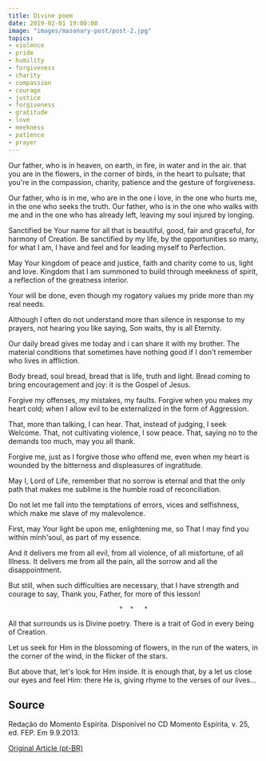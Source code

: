 ```yaml
---
title: Divine poem
date: 2019-02-01 19:00:00
image: "images/masonary-post/post-2.jpg"
topics: 
- violence
- pride
- humility
- forgiveness
- charity
- compassion
- courage
- justice
- forgiveness
- gratitude
- love
- meekness
- patience
- prayer
---
```


Our father, who is in heaven, on earth, in fire, in water and in the air.
that you are in the flowers, in the corner of birds, in the heart to pulsate; that you're in the
compassion, charity, patience and the gesture of forgiveness.

Our father, who is in me, who are in the one i love, in the one who hurts me,
in the one who seeks the truth. Our father, who is in the one who walks with me and
in the one who has already left, leaving my soul injured by longing.

Sanctified be Your name for all that is beautiful, good, fair and graceful, for
harmony of Creation. Be sanctified by my life, by the
opportunities so many, for what I am, I have and feel and for leading myself to
Perfection.

May Your kingdom of peace and justice, faith and charity come to us, light and love. Kingdom that
I am summoned to build through meekness of spirit, a reflection of the greatness
interior.

Your will be done, even though my rogatory values my pride more
than my real needs.

Although I often do not understand more than silence in response to
my prayers, not hearing you like saying, Son waits, thy is all
Eternity.

Our daily bread gives me today and i can share it with my brother. The
material conditions that sometimes have nothing good if I don't remember who lives
in affliction.

Body bread, soul bread, bread that is life, truth and light. Bread coming to bring
encouragement and joy: it is the Gospel of Jesus.

Forgive my offenses, my mistakes, my faults. Forgive when you
makes my heart cold; when I allow evil to be externalized in the form of
Aggression.

That, more than talking, I can hear. That, instead of judging, I seek
Welcome. That, not cultivating violence, I sow peace. That, saying no to the
demands too much, may you all thank.

Forgive me, just as I forgive those who offend me, even when my
heart is wounded by the bitterness and displeasures of ingratitude.

May I, Lord of Life, remember that no sorrow is eternal and that the
only path that makes me sublime is the humble road of reconciliation.

Do not let me fall into the temptations of errors, vices and selfishness, which make me
slave of my malevolence.

First, may Your light be upon me, enlightening me, so That I may find you
within minh'soul, as part of my essence.

And it delivers me from all evil, from all violence, of all misfortune, of all
Illness. It delivers me from all the pain, all the sorrow and all the disappointment.

But still, when such difficulties are necessary, that I have
strength and courage to say, Thank you, Father, for more of this lesson!

                                   *  *   *

All that surrounds us is Divine poetry. There is a trait of God in every being of
Creation.

Let us seek for Him in the blossoming of flowers, in the run of the waters, in the corner of the
wind, in the flicker of the stars.

But above that, let's look for Him inside. It is enough that, by a
let us close our eyes and feel Him: there He is, giving rhyme to the verses of
our lives...


## Source
Redação do Momento Espírita.
Disponível no CD Momento Espírita, v. 25, ed. FEP.
Em 9.9.2013.

 


[Original Article (pt-BR)](http://momento.com.br/pt/ler_texto.php?id=3839)
